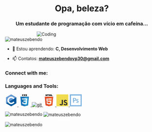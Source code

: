 <h1 align="center">Opa, beleza?</h1>
<h3 align="center">Um estudante de programação com vício em cafeína...</h3>
<img align="right" alt="Coding" width="400" src="https://i.pinimg.com/originals/5c/8b/f7/5c8bf7ea850213394c3a634f3b7bacb6.gif">

<p align="left"> <img src="https://komarev.com/ghpvc/?username=mateuszebendo&label=Profile%20views&color=0e75b6&style=flat" alt="mateuszebendo" /> </p>

- 🌱 Estou aprendendo: **C, Desenvolvimento Web**

- 📫 Contatos: **mateuszebendovp30@gmail.com**

<h3 align="left">Connect with me:</h3>
<p align="left">
</p>

<h3 align="left">Languages and Tools:</h3>
<p align="left"> <a href="https://www.cprogramming.com/" target="_blank" rel="noreferrer"> <img src="https://raw.githubusercontent.com/devicons/devicon/master/icons/c/c-original.svg" alt="c" width="40" height="40"/> </a> <a href="https://www.w3schools.com/css/" target="_blank" rel="noreferrer"> <img src="https://raw.githubusercontent.com/devicons/devicon/master/icons/css3/css3-original-wordmark.svg" alt="css3" width="40" height="40"/> </a> <a href="https://git-scm.com/" target="_blank" rel="noreferrer"> <img src="https://www.vectorlogo.zone/logos/git-scm/git-scm-icon.svg" alt="git" width="40" height="40"/> </a> <a href="https://www.w3.org/html/" target="_blank" rel="noreferrer"> <img src="https://raw.githubusercontent.com/devicons/devicon/master/icons/html5/html5-original-wordmark.svg" alt="html5" width="40" height="40"/> </a> <a href="https://developer.mozilla.org/en-US/docs/Web/JavaScript" target="_blank" rel="noreferrer"> <img src="https://raw.githubusercontent.com/devicons/devicon/master/icons/javascript/javascript-original.svg" alt="javascript" width="40" height="40"/> </a> <a href="https://www.photoshop.com/en" target="_blank" rel="noreferrer"> <img src="https://raw.githubusercontent.com/devicons/devicon/master/icons/photoshop/photoshop-line.svg" alt="photoshop" width="40" height="40"/> </a> </p>

<p><img align="left" src="https://github-readme-stats.vercel.app/api/top-langs?username=mateuszebendo&show_icons=true&locale=en&layout=compact" alt="mateuszebendo" /></p>

<p>&nbsp;<img align="center" src="https://github-readme-stats.vercel.app/api?username=mateuszebendo&show_icons=true&locale=en" alt="mateuszebendo" /></p>

<p><img align="center" src="https://github-readme-streak-stats.herokuapp.com/?user=mateuszebendo&" alt="mateuszebendo" /></p>
